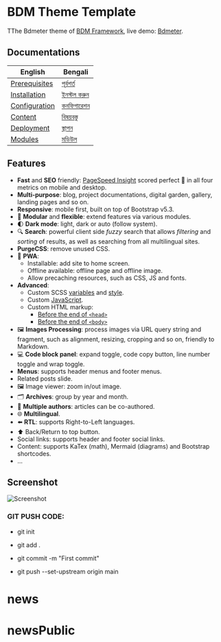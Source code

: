 # BDM Theme Template

TThe Bdmeter theme of [BDM Framework](https://news.bdmeter.info), live demo: [Bdmeter](https://news.bdmeter.info).

## Documentations

| English | Bengali |
| ------- | -------- |
| [Prerequisites](https://hbstack.dev/en/docs/getting-started/prerequisites/) | [পূর্বশর্ত](https://hbstack.dev/zh-hans/docs/getting-started/prerequisites/) |
| [Installation](https://hbstack.dev/en/docs/getting-started/installation/) | [ইনস্টল করুন](https://hbstack.dev/zh-hans/docs/getting-started/installation/) |
| [Configuration](https://hbstack.dev/en/docs/configuration/) | [কনফিগারেশন](https://hbstack.dev/zh-hans/docs/configuration/) |
| [Content](https://hbstack.dev/en/docs/content/) | [বিষয়বস্তু](https://hbstack.dev/zh-hans/docs/content/) |
| [Deployment](https://hbstack.dev/en/docs/deployment/) | [স্থাপন](https://hbstack.dev/zh-hans/docs/deployment/) |
| [Modules](https://hbstack.dev/en/docs/modules/) | [মডিউল](https://hbstack.dev/zh-hans/docs/modules/) |

## Features

- **Fast** and **SEO** friendly: [PageSpeed Insight](https://pagespeed.web.dev/analysis?url=https://theme.hbstack.dev/en/) scored perfect :100: in all four metrics on mobile and desktop.
- **Multi-purpose**: blog, project documentations, digital garden, gallery, landing pages and so on.
- **Responsive**: mobile first, built on top of Bootstrap v5.3.
- :ice_cube: **Modular** and **flexible**: extend features via various modules.
- :first_quarter_moon: **Dark mode**: light, dark or auto (follow system).
- :mag: **Search**: powerful client side *fuzzy* search that allows *filtering* and *sorting* of results, as well as searching from all multilingual sites.
- **PurgeCSS**: remove unused CSS.
- :rocket: **PWA**:
  - Installable: add site to home screen.
  - Offline available: offline page and offline image.
  - Allow precaching resources, such as CSS, JS and fonts.
- **Advanced**:
  - Custom SCSS [variables](https://github.com/ronibd0/bdmeter.info/blob/main/assets/hb/modules/custom/scss/variables.tmpl.scss) and [style](https://github.com/ronibd0/bdmeter.info/blob/main/assets/hb/modules/custom/scss/index.scss).
  - Custom [JavaScript](https://github.com/ronibd0/bdmeter.info/blob/main/assets/hb/modules/custom/js/index.ts).
  - Custom HTML markup:
    - [Before the end of `<head>`](https://github.com/ronibd0/bdmeter.info/blob/main/layouts/partials/hugopress/modules/hb-custom/hooks/head-end.html)
    - [Before the end of `<body>`](https://github.com/ronibd0/bdmeter.info/blob/main/layouts/partials/hugopress/modules/hb-custom/hooks/body-end.html)
- :framed_picture: **Images Processing**: process images via URL query string and fragment, such as alignment, resizing, cropping and so on, friendly to Markdown.
- :computer: **Code block panel**: expand toggle, code copy button, line number toggle and wrap toggle.
- **Menus**: supports header menus and footer menus.
- Related posts slide.
- :framed_picture: Image viewer: zoom in/out image.
- :card_index_dividers:	**Archives**: group by year and month.
- :memo: **Multiple authors**: articles can be co-authored.
- :globe_with_meridians: **Multilingual**.
- :arrow_left: **RTL**: supports Right-to-Left languages.
- :arrow_up: Back/Return to top button.
- Social links: supports header and footer social links.
- Content: supports KaTex (math), Mermaid (diagrams) and Bootstrap shortcodes.
- ...

## Screenshot

![Screenshot](https://raw.githubusercontent.com/hbstack/theme/main/images/screenshot.png)


### GIT PUSH CODE:

- git init

- git add .

- git commit -m "First commit"

- git push --set-upstream origin main
# news
# newsPublic
